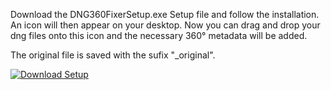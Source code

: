 Download the DNG360FixerSetup.exe Setup file and follow the installation. An icon will then appear on your desktop. Now you can drag and drop your dng files onto this icon and the necessary 360° metadata will be added.

The original file is saved with the sufix "_original".

[![Download Setup](https://img.shields.io/badge/Download-DNG360FixerSetup.exe-brightgreen)]([https://github.com/LauritzOffe/DNG-360-Fixer/blob/main/DNG360FixerSetup.exe](https://github.com/LauritzOffe/DNG-360-Fixer/releases/tag/publish))

